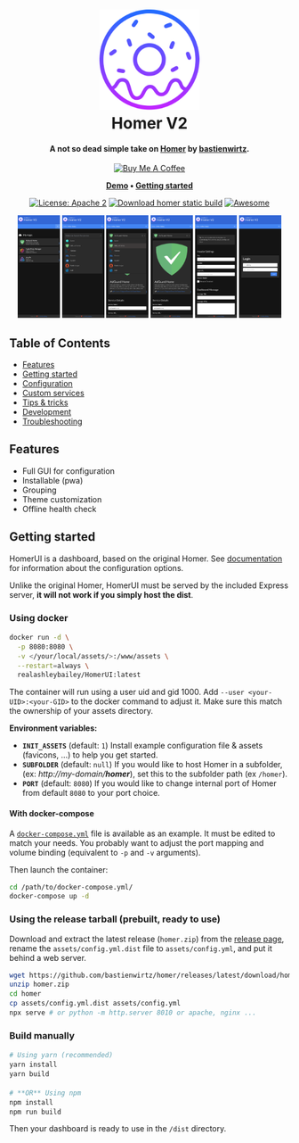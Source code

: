 <h1 align="center">
 <img width="180" alt="Homer's donut" src="https://raw.githubusercontent.com/bastienwirtz/homer/main/public/logo.png">
    <br/>
    Homer V2
</h1>

<h4 align="center">
 A not so dead simple take on <a href="https://github.com/bastienwirtz/homer">Homer</a> by <a href="https://github.com/bastienwirtz">bastienwirtz</a>.
</h4>
<p align="center"> 
  <a href="https://www.buymeacoffee.com/ashleybailey" target="_blank"><img src="https://cdn.buymeacoffee.com/buttons/default-yellow.png" alt="Buy Me A Coffee" height="41" width="174"></a>
<p>
<p align="center">
 <strong>
   <a href="https://homer-demo.netlify.app">Demo</a>
  •
  <a href="#getting-started">Getting started</a>
 </strong>
</p>
<p align="center">
 <a href="https://opensource.org/licenses/Apache-2.0"><img
  alt="License: Apache 2"
  src="https://img.shields.io/badge/License-Apache%202.0-blue.svg"></a>
  <a href="https://github.com/realashlbailey/HomerUI/releases/latest/download/homer.zip"><img
  alt="Download homer static build"
  src="https://img.shields.io/badge/Download-homer.zip-orange"></a>
 <a href="https://github.com/awesome-selfhosted/awesome-selfhosted"><img
  alt="Awesome"
  src="https://cdn.rawgit.com/sindresorhus/awesome/d7305f38d29fed78fa85652e3a63e154dd8e8829/media/badge.svg"></a>
</p>

<p align="center">
 <img src="https://raw.githubusercontent.com/realashleybailey/HomerUI/main/docs/imgs/mobile/Dashboard.png?token=GHSAT0AAAAAABW45DINWCRB4S3N4D5QGUQMY5I2VGQ" width="15%">
 <img src="https://raw.githubusercontent.com/realashleybailey/HomerUI/main/docs/imgs/mobile/AddService-Step1.png?token=GHSAT0AAAAAABW45DINYRL674GCAAVAWPAGY5I2WLA" width="15%">
 <img src="https://raw.githubusercontent.com/realashleybailey/HomerUI/main/docs/imgs/mobile/AddService-Step2.png?token=GHSAT0AAAAAABW45DIMZ7KFEPRVUB4AYCESY5I2W4A" width="15%">
 <img src="https://raw.githubusercontent.com/realashleybailey/HomerUI/main/docs/imgs/mobile/AddService-Step3-Small.png?token=GHSAT0AAAAAABW45DINGEGWYVJF47IT4YJWY5I2YPA" width="15%">
 <img src="https://raw.githubusercontent.com/realashleybailey/HomerUI/main/docs/imgs/mobile/Settings-Small.png?token=GHSAT0AAAAAABW45DINL77JXYEV7DUM75AIY5I2ZQQ" width="15%">
 <img src="https://raw.githubusercontent.com/realashleybailey/HomerUI/main/docs/imgs/mobile/LoginPage.png?token=GHSAT0AAAAAABW45DINU3ADWB627GNNO7IGY5I22PQ" width="15%">
</p>

## Table of Contents

- [Features](#features)
- [Getting started](#getting-started)
- [Configuration](docs/configuration.md)
- [Custom services](docs/customservices.md)
- [Tips & tricks](docs/tips-and-tricks.md)
- [Development](docs/development.md)
- [Troubleshooting](docs/troubleshooting.md)

## Features

- Full GUI for configuration
- Installable (pwa)
- Grouping
- Theme customization
- Offline health check

## Getting started

HomerUI is a dashboard, based on the original Homer. See [documentation](docs/configuration.md) for information about the configuration options.

Unlike the original Homer, HomerUI must be served by the included Express server, **it will not work if you simply host the dist**.

### Using docker

```sh
docker run -d \
  -p 8080:8080 \
  -v </your/local/assets/>:/www/assets \
  --restart=always \
  realashleybailey/HomerUI:latest
```

The container will run using a user uid and gid 1000. Add `--user <your-UID>:<your-GID>` to the docker command to adjust it. Make sure this match the ownership of your assets directory.

**Environment variables:**

* **`INIT_ASSETS`** (default: `1`)
  Install example configuration file & assets (favicons, ...) to help you get started.
* **`SUBFOLDER`** (default: `null`)
  If you would like to host Homer in a subfolder, (ex: *http://my-domain/**homer***), set this to the subfolder path (ex `/homer`).
* **`PORT`** (default: `8080`)
  If you would like to change internal port of Homer from default `8080` to your port choice.

#### With docker-compose

A [`docker-compose.yml`](docker-compose.yml) file is available as an example. It must be edited to match your needs. You probably want to adjust the port mapping and volume binding (equivalent to `-p` and `-v` arguments).

Then launch the container:

```sh
cd /path/to/docker-compose.yml/
docker-compose up -d
```

### Using the release tarball (prebuilt, ready to use)

Download and extract the latest release (`homer.zip`) from the [release page](https://github.com/bastienwirtz/homer/releases), rename the `assets/config.yml.dist` file to `assets/config.yml`, and put it behind a web server.

```sh
wget https://github.com/bastienwirtz/homer/releases/latest/download/homer.zip
unzip homer.zip
cd homer
cp assets/config.yml.dist assets/config.yml
npx serve # or python -m http.server 8010 or apache, nginx ...
```

### Build manually

```sh
# Using yarn (recommended)
yarn install
yarn build

# **OR** Using npm
npm install
npm run build
```

Then your dashboard is ready to use in the `/dist` directory.
